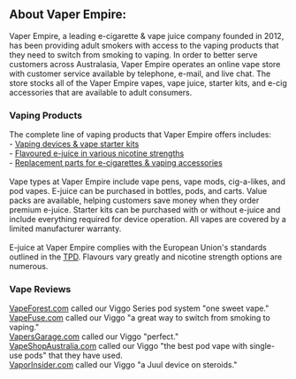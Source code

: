 <h2>About Vaper Empire:</h2>
Vaper Empire, a leading e-cigarette & vape juice company founded in 2012, has been providing adult smokers with access to the vaping products that they need to switch from smoking to vaping. In order to better serve customers across Australasia, Vaper Empire operates an online vape store with customer service available by telephone, e-mail, and live chat. The store stocks all of the Vaper Empire vapes, vape juice, starter kits, and e-cig accessories that are available to adult consumers.

<h3>Vaping Products</h3>
The complete line of vaping products that Vaper Empire offers includes:
<br>- <a href="https://www.vaperempire.com.au/product-store.html">Vaping devices & vape starter kits</a>
<br>- <a href="https://www.vaperempire.com.au/e-liquid-store.html">Flavoured e-juice in various nicotine strengths</a>
<br>- <a href="https://www.vaperempire.com.au/product-store/accessories-range.html">Replacement parts for e-cigarettes & vaping accessories</a>
<br>
<br>
Vape types at Vaper Empire include vape pens, vape mods, cig-a-likes, and pod vapes. E-juice can be purchased in bottles, pods, and carts. Value packs are available, helping customers save money when they order premium e-juice. Starter kits can be purchased with or without e-juice and include everything required for device operation. All vapes are covered by a limited manufacturer warranty.
<br>
<br>
E-juice at Vaper Empire complies with the European Union's standards outlined in the <a href="https://health.ec.europa.eu/system/files/2016-11/dir_201440_en_0.pdf">TPD</a>. Flavours vary greatly and nicotine strength options are numerous.

<h3>Vape Reviews</h3>
<a href="https://vapeforest.com/viggo-pod-vape-review/">VapeForest.com</a> called our Viggo Series pod system "one sweet vape."
<br><a href="https://blog.vapefuse.com/vaper-empire-viggo-review/">VapeFuse.com</a> called our Viggo "a great way to switch from smoking to vaping."
<br><a href="https://www.vapersgarage.com/hardware-review-viggo-pod-kit-vaper-empire/">VapersGarage.com</a> called our Viggo "perfect."
<br><a href="https://vapeshopaustralia.com/vaper-empire-viggo-series-review/">VapeShopAustralia.com</a> called our Viggo "the best pod vape with single-use pods" that they have used.
<br><a href="https://vaporinsider.com/viggo-pod-vape-review-the-perfect-e-cig/">VaporInsider.com</a> called our Viggo "a Juul device on steroids."
